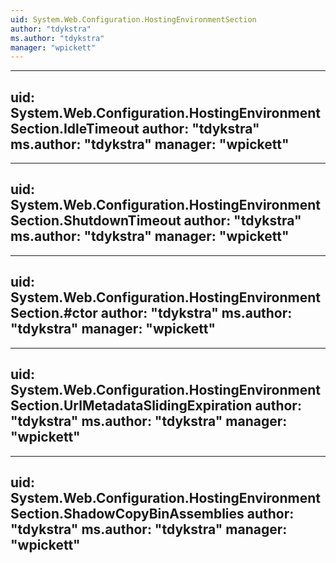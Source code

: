 ```yaml
---
uid: System.Web.Configuration.HostingEnvironmentSection
author: "tdykstra"
ms.author: "tdykstra"
manager: "wpickett"
---
```


---
uid: System.Web.Configuration.HostingEnvironmentSection.IdleTimeout
author: "tdykstra"
ms.author: "tdykstra"
manager: "wpickett"
---

---
uid: System.Web.Configuration.HostingEnvironmentSection.ShutdownTimeout
author: "tdykstra"
ms.author: "tdykstra"
manager: "wpickett"
---

---
uid: System.Web.Configuration.HostingEnvironmentSection.#ctor
author: "tdykstra"
ms.author: "tdykstra"
manager: "wpickett"
---

---
uid: System.Web.Configuration.HostingEnvironmentSection.UrlMetadataSlidingExpiration
author: "tdykstra"
ms.author: "tdykstra"
manager: "wpickett"
---

---
uid: System.Web.Configuration.HostingEnvironmentSection.ShadowCopyBinAssemblies
author: "tdykstra"
ms.author: "tdykstra"
manager: "wpickett"
---
